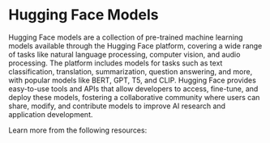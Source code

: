 # Hugging Face Models

Hugging Face models are a collection of pre-trained machine learning models available through the Hugging Face platform, covering a wide range of tasks like natural language processing, computer vision, and audio processing. The platform includes models for tasks such as text classification, translation, summarization, question answering, and more, with popular models like BERT, GPT, T5, and CLIP. Hugging Face provides easy-to-use tools and APIs that allow developers to access, fine-tune, and deploy these models, fostering a collaborative community where users can share, modify, and contribute models to improve AI research and application development.

Learn more from the following resources:

